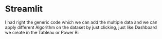 # Streamlit
I had right the generic code which we can add the multiple data and we can apply different Algorithm on the dataset by just clicking, just like Dashboard we create in the Tableau or Power Bi    
